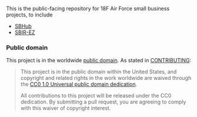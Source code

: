 This is the public-facing repository for 18F Air Force small business projects, to include
* [SBHub](https://github.com/18f/sbhub)
* [SBIR-EZ](https://github.com/18F/afsbirez)

### Public domain

This project is in the worldwide [public domain](LICENSE.md). As stated in [CONTRIBUTING](CONTRIBUTING.md):

> This project is in the public domain within the United States, and copyright and related rights in the work worldwide are waived through the [CC0 1.0 Universal public domain dedication](https://creativecommons.org/publicdomain/zero/1.0/).
>
> All contributions to this project will be released under the CC0 dedication. By submitting a pull request, you are agreeing to comply with this waiver of copyright interest.
